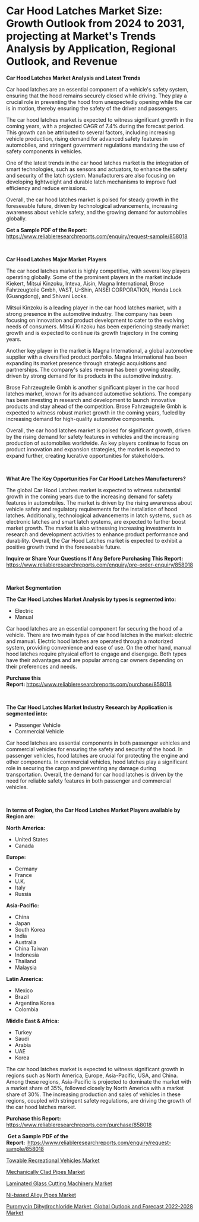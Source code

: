 <p><h1>Car Hood Latches Market Size: Growth Outlook from 2024 to 2031, projecting at Market's Trends Analysis by Application, Regional Outlook, and Revenue</h1></p><p><strong>Car Hood Latches Market Analysis and Latest Trends</strong></p>
<p><p>Car hood latches are an essential component of a vehicle's safety system, ensuring that the hood remains securely closed while driving. They play a crucial role in preventing the hood from unexpectedly opening while the car is in motion, thereby ensuring the safety of the driver and passengers.</p><p>The car hood latches market is expected to witness significant growth in the coming years, with a projected CAGR of 7.4% during the forecast period. This growth can be attributed to several factors, including increasing vehicle production, rising demand for advanced safety features in automobiles, and stringent government regulations mandating the use of safety components in vehicles.</p><p>One of the latest trends in the car hood latches market is the integration of smart technologies, such as sensors and actuators, to enhance the safety and security of the latch system. Manufacturers are also focusing on developing lightweight and durable latch mechanisms to improve fuel efficiency and reduce emissions.</p><p>Overall, the car hood latches market is poised for steady growth in the foreseeable future, driven by technological advancements, increasing awareness about vehicle safety, and the growing demand for automobiles globally.</p></p>
<p><strong>Get a Sample PDF of the Report:&nbsp;</strong> <a href="https://www.reliableresearchreports.com/enquiry/request-sample/858018">https://www.reliableresearchreports.com/enquiry/request-sample/858018</a></p>
<p>&nbsp;</p>
<p><strong>Car Hood Latches Major Market Players</strong></p>
<p><p>The car hood latches market is highly competitive, with several key players operating globally. Some of the prominent players in the market include Kiekert, Mitsui Kinzoku, Inteva, Aisin, Magna International, Brose Fahrzeugteile Gmbh, VAST, U-Shin, ANSEI CORPORATION, Honda Lock (Guangdong), and Shivani Locks.</p><p>Mitsui Kinzoku is a leading player in the car hood latches market, with a strong presence in the automotive industry. The company has been focusing on innovation and product development to cater to the evolving needs of consumers. Mitsui Kinzoku has been experiencing steady market growth and is expected to continue its growth trajectory in the coming years.</p><p>Another key player in the market is Magna International, a global automotive supplier with a diversified product portfolio. Magna International has been expanding its market presence through strategic acquisitions and partnerships. The company's sales revenue has been growing steadily, driven by strong demand for its products in the automotive industry.</p><p>Brose Fahrzeugteile Gmbh is another significant player in the car hood latches market, known for its advanced automotive solutions. The company has been investing in research and development to launch innovative products and stay ahead of the competition. Brose Fahrzeugteile Gmbh is expected to witness robust market growth in the coming years, fueled by increasing demand for high-quality automotive components.</p><p>Overall, the car hood latches market is poised for significant growth, driven by the rising demand for safety features in vehicles and the increasing production of automobiles worldwide. As key players continue to focus on product innovation and expansion strategies, the market is expected to expand further, creating lucrative opportunities for stakeholders.</p></p>
<p>&nbsp;</p>
<p><strong>What Are The Key Opportunities For Car Hood Latches Manufacturers?</strong></p>
<p><p>The global Car Hood Latches market is expected to witness substantial growth in the coming years due to the increasing demand for safety features in automobiles. The market is driven by the rising awareness about vehicle safety and regulatory requirements for the installation of hood latches. Additionally, technological advancements in latch systems, such as electronic latches and smart latch systems, are expected to further boost market growth. The market is also witnessing increasing investments in research and development activities to enhance product performance and durability. Overall, the Car Hood Latches market is expected to exhibit a positive growth trend in the foreseeable future.</p></p>
<p><strong>Inquire or Share Your Questions If Any Before Purchasing This Report:</strong> <a href="https://www.reliableresearchreports.com/enquiry/pre-order-enquiry/858018">https://www.reliableresearchreports.com/enquiry/pre-order-enquiry/858018</a></p>
<p>&nbsp;</p>
<p><strong>Market Segmentation</strong></p>
<p><strong>The Car Hood Latches Market Analysis by types is segmented into:</strong></p>
<p><ul><li>Electric</li><li>Manual</li></ul></p>
<p><p>Car hood latches are an essential component for securing the hood of a vehicle. There are two main types of car hood latches in the market: electric and manual. Electric hood latches are operated through a motorized system, providing convenience and ease of use. On the other hand, manual hood latches require physical effort to engage and disengage. Both types have their advantages and are popular among car owners depending on their preferences and needs.</p></p>
<p><strong>Purchase this Report:&nbsp;</strong><a href="https://www.reliableresearchreports.com/purchase/858018">https://www.reliableresearchreports.com/purchase/858018</a></p>
<p>&nbsp;</p>
<p><strong>The Car Hood Latches Market Industry Research by Application is segmented into:</strong></p>
<p><ul><li>Passenger Vehicle</li><li>Commercial Vehicle</li></ul></p>
<p><p>Car hood latches are essential components in both passenger vehicles and commercial vehicles for ensuring the safety and security of the hood. In passenger vehicles, hood latches are crucial for protecting the engine and other components. In commercial vehicles, hood latches play a significant role in securing the cargo and preventing any damage during transportation. Overall, the demand for car hood latches is driven by the need for reliable safety features in both passenger and commercial vehicles.</p></p>
<p>&nbsp;</p>
<p><strong>In terms of Region, the Car Hood Latches Market Players available by Region are:</strong></p>
<p>
    <p> <strong> North America: </strong>
        <ul>
            <li>United States</li>
            <li>Canada</li>
        </ul>
        </p> 
    <p> <strong> Europe: </strong>
        <ul>
            <li>Germany</li>
            <li>France</li>
            <li>U.K.</li>
            <li>Italy</li>
            <li>Russia</li>
        </ul>
        </p> 
    <p> <strong> Asia-Pacific: </strong>
        <ul>
            <li>China</li>
            <li>Japan</li>
            <li>South Korea</li>
            <li>India</li>
            <li>Australia</li>
            <li>China Taiwan</li>
            <li>Indonesia</li>
            <li>Thailand</li>
            <li>Malaysia</li>
        </ul>
        </p> 
    <p> <strong> Latin America: </strong>
        <ul>
            <li>Mexico</li>
            <li>Brazil</li>
            <li>Argentina Korea</li>
            <li>Colombia</li>
        </ul>
        </p> 
    <p> <strong> Middle East & Africa: </strong>
        <ul>
            <li>Turkey</li>
            <li>Saudi</li>
            <li>Arabia</li>
            <li>UAE</li>
            <li>Korea</li>
        </ul>
    </p>
    </p>
<p><p>The car hood latches market is expected to witness significant growth in regions such as North America, Europe, Asia-Pacific, USA, and China. Among these regions, Asia-Pacific is projected to dominate the market with a market share of 35%, followed closely by North America with a market share of 30%. The increasing production and sales of vehicles in these regions, coupled with stringent safety regulations, are driving the growth of the car hood latches market.</p></p>
<p><strong>Purchase this Report: </strong><a href="https://www.reliableresearchreports.com/purchase/858018">https://www.reliableresearchreports.com/purchase/858018</a></p>
<p>&nbsp;<strong>Get a Sample PDF of the Report:&nbsp;&nbsp;</strong><a href="https://www.reliableresearchreports.com/enquiry/request-sample/858018">https://www.reliableresearchreports.com/enquiry/request-sample/858018</a></p>
<p><strong></strong></p>
<p><p><a href="https://github.com/jodemen/Market-Research-Report-List-1/blob/main/towable-recreational-vehicles-market.md">Towable Recreational Vehicles Market</a></p><p><a href="https://issuu.com/reportprime-2/docs/mechanically-clad-pipes-market-size-2030.pptx">Mechanically Clad Pipes Market</a></p><p><a href="https://ivy-potential-64b.notion.site/Laminated-Glass-Cutting-Machinery-Market-Size-Furnishes-Valuable-Information-Encompassing-Market-Sha-b55585c87e4d496e85fad77027e2d52a">Laminated Glass Cutting Machinery Market</a></p><p><a href="https://issuu.com/reportprime-2/docs/ni-based-alloy-pipes-market-size-2030.pptx">Ni-based Alloy Pipes Market</a></p><p><a href="https://view.publitas.com/reportprime-1/puromycin-dihydrochloride-market-global-outlook-and-forecast-2022-2028-market-with-the-goal-of-estimating-the-market-size-and-future-growth-potential-of-various-market-segments-based-on-component-applications-end-user-and-region/">Puromycin Dihydrochloride Market, Global Outlook and Forecast 2022-2028 Market</a></p></p>